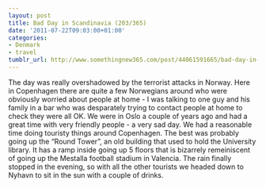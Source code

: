 ```yaml
---
layout: post
title: Bad Day in Scandinavia (203/365)
date: '2011-07-22T09:03:00+01:00'
categories:
- Denmark
- travel
tumblr_url: http://www.somethingnew365.com/post/44061591665/bad-day-in-scandinavia-203365
---
```

The day was really overshadowed by the terrorist attacks in Norway. Here in Copenhagen there are quite a few Norwegians around who were obviously worried about people at home - I was talking to one guy and his family in a bar who was desparately trying to contact people at home to check they were all OK. We were in Oslo a couple of years ago and had a great time with very friendly people - a very sad day.
We had a reasonable time doing touristy things around Copenhagen. The best was probably going up the “Round Tower”, an old building that used to hold the University library. It has a ramp inside going up 5 floors that is bizarrely remeiniscent of going up the Mestalla football stadium in Valencia.
The rain finally stopped in the evening, so with all the other tourists we headed down to Nyhavn to sit in the sun with a couple of drinks.
